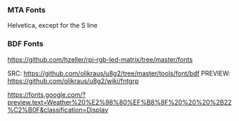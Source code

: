 
### MTA Fonts

Helvetica, except for the S line 

### BDF Fonts

https://github.com/hzeller/rpi-rgb-led-matrix/tree/master/fonts

SRC: https://github.com/olikraus/u8g2/tree/master/tools/font/bdf
PREVIEW: https://github.com/olikraus/u8g2/wiki/fntgrp

https://fonts.google.com/?preview.text=Weather%20%E2%98%80%EF%B8%8F%20%20%20%2B22%C2%B0F&classification=Display



